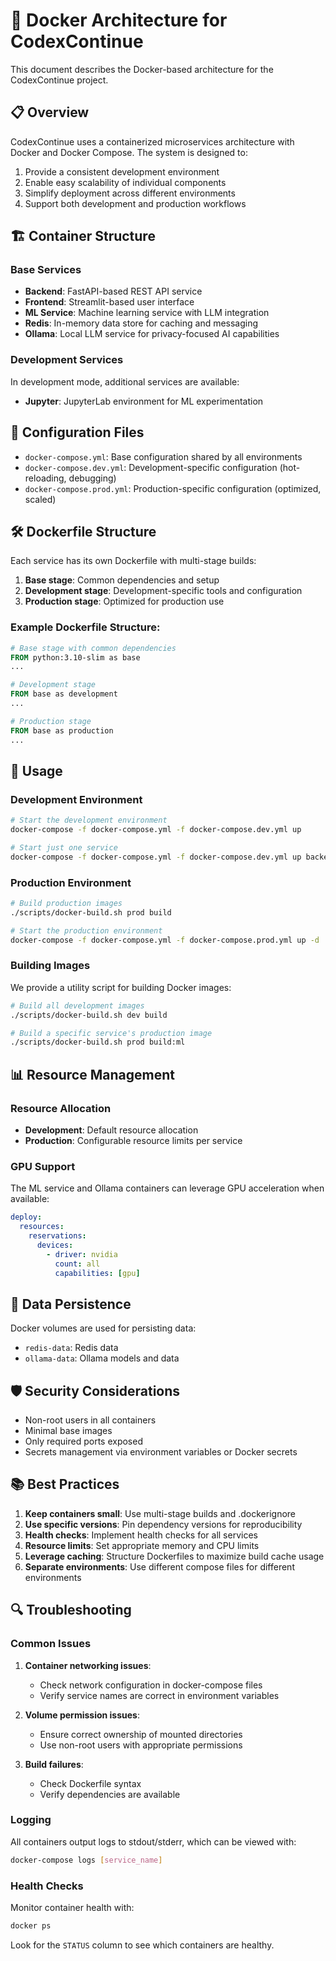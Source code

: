 # 🐳 Docker Architecture for CodexContinue

This document describes the Docker-based architecture for the CodexContinue project.

## 📋 Overview

CodexContinue uses a containerized microservices architecture with Docker and Docker Compose. The system is designed to:

1. Provide a consistent development environment
2. Enable easy scalability of individual components
3. Simplify deployment across different environments
4. Support both development and production workflows

## 🏗️ Container Structure

### Base Services

- **Backend**: FastAPI-based REST API service
- **Frontend**: Streamlit-based user interface
- **ML Service**: Machine learning service with LLM integration 
- **Redis**: In-memory data store for caching and messaging
- **Ollama**: Local LLM service for privacy-focused AI capabilities

### Development Services

In development mode, additional services are available:

- **Jupyter**: JupyterLab environment for ML experimentation

## 📄 Configuration Files

- `docker-compose.yml`: Base configuration shared by all environments
- `docker-compose.dev.yml`: Development-specific configuration (hot-reloading, debugging)
- `docker-compose.prod.yml`: Production-specific configuration (optimized, scaled)

## 🛠️ Dockerfile Structure

Each service has its own Dockerfile with multi-stage builds:

1. **Base stage**: Common dependencies and setup
2. **Development stage**: Development-specific tools and configuration
3. **Production stage**: Optimized for production use

### Example Dockerfile Structure:

```dockerfile
# Base stage with common dependencies
FROM python:3.10-slim as base
...

# Development stage
FROM base as development
...

# Production stage
FROM base as production
...
```

## 🚀 Usage

### Development Environment

```bash
# Start the development environment
docker-compose -f docker-compose.yml -f docker-compose.dev.yml up

# Start just one service
docker-compose -f docker-compose.yml -f docker-compose.dev.yml up backend
```

### Production Environment

```bash
# Build production images
./scripts/docker-build.sh prod build

# Start the production environment
docker-compose -f docker-compose.yml -f docker-compose.prod.yml up -d
```

### Building Images

We provide a utility script for building Docker images:

```bash
# Build all development images
./scripts/docker-build.sh dev build

# Build a specific service's production image
./scripts/docker-build.sh prod build:ml
```

## 📊 Resource Management

### Resource Allocation

- **Development**: Default resource allocation
- **Production**: Configurable resource limits per service

### GPU Support

The ML service and Ollama containers can leverage GPU acceleration when available:

```yaml
deploy:
  resources:
    reservations:
      devices:
        - driver: nvidia
          count: all
          capabilities: [gpu]
```

## 🔄 Data Persistence

Docker volumes are used for persisting data:

- `redis-data`: Redis data
- `ollama-data`: Ollama models and data

## 🛡️ Security Considerations

- Non-root users in all containers
- Minimal base images
- Only required ports exposed
- Secrets management via environment variables or Docker secrets

## 📚 Best Practices

1. **Keep containers small**: Use multi-stage builds and .dockerignore
2. **Use specific versions**: Pin dependency versions for reproducibility
3. **Health checks**: Implement health checks for all services
4. **Resource limits**: Set appropriate memory and CPU limits
5. **Leverage caching**: Structure Dockerfiles to maximize build cache usage
6. **Separate environments**: Use different compose files for different environments

## 🔍 Troubleshooting

### Common Issues

1. **Container networking issues**:
   - Check network configuration in docker-compose files
   - Verify service names are correct in environment variables

2. **Volume permission issues**:
   - Ensure correct ownership of mounted directories
   - Use non-root users with appropriate permissions

3. **Build failures**:
   - Check Dockerfile syntax
   - Verify dependencies are available

### Logging

All containers output logs to stdout/stderr, which can be viewed with:

```bash
docker-compose logs [service_name]
```

### Health Checks

Monitor container health with:

```bash
docker ps
```

Look for the `STATUS` column to see which containers are healthy.
